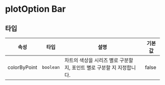 # plotOption Bar

## 타입
| 속성 | 타입 | 설명 | 기본값 | 
| -- | -- | -- | -- |
| colorByPoint | `boolean` | 차트의 색상을 시리즈 별로 구분할 지, 포인트 별로 구분할 지 지정합니다. | false|
